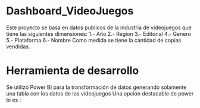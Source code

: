 # Dashboard_VideoJuegos
Este proyecto se basa en datos publicos de la industria de videojuegos que tiene las siguientes dimensiones:
1.- Año
2.- Region
3.- Editorial
4.- Genero
5.- Plataforma
6.- Nombre
Como medida se tiene la cantidad de copias vendidas.

# Herramienta de desarrollo
Se utilizó Power BI para la transformación de datos generando solamente una tabla con los datos de los videojuegos
Una opción destacable de power bi es :
